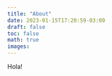 ```yaml
---
title: "About"
date: 2023-01-15T17:20:59-03:00
draft: false
toc: false
math: true
images:
---
```


Hola!